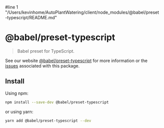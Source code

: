 #line 1 "/Users/kevinhome/AutoPlantWatering/client/node_modules/@babel/preset-typescript/README.md"
# @babel/preset-typescript

> Babel preset for TypeScript.

See our website [@babel/preset-typescript](https://babeljs.io/docs/babel-preset-typescript) for more information or the [issues](https://github.com/babel/babel/issues?utf8=%E2%9C%93&q=is%3Aissue+label%3A%22area%3A%20typescript%22+is%3Aopen) associated with this package.

## Install

Using npm:

```sh
npm install --save-dev @babel/preset-typescript
```

or using yarn:

```sh
yarn add @babel/preset-typescript --dev
```
